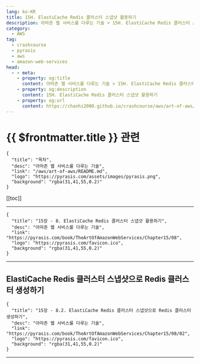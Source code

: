 ```yaml
---
lang: ko-KR
title: 15H. ElastiCache Redis 클러스터 스냅샷 활용하기
description: 아마존 웹 서비스를 다루는 기술 > 15H. ElastiCache Redis 클러스터 스냅샷 활용하기
category:
  - AWS
tag: 
  - crashcourse
  - pyrasis
  - aws 
  - amazon-web-services
head:
  - - meta:
    - property: og:title
      content: 아마존 웹 서비스를 다루는 기술 > 15H. ElastiCache Redis 클러스터 스냅샷 활용하기
    - property: og:description
      content: 15H. ElastiCache Redis 클러스터 스냅샷 활용하기
    - property: og:url
      content: https://chanhi2000.github.io/crashcourse/aws/art-of-aws/15H.html
---
```


# {{ $frontmatter.title }} 관련

```component VPCard
{
  "title": "목차",
  "desc": "아마존 웹 서비스를 다루는 기술",
  "link": "/aws/art-of-aws/README.md",
  "logo": "https://pyrasis.com/assets/images/pyrasis.png",
  "background": "rgba(31,41,55,0.2)"
}
```

[[toc]]

---

```component VPCard
{
  "title": "15장 - 8. ElastiCache Redis 클러스터 스냅샷 활용하기",
  "desc": "아마존 웹 서비스를 다루는 기술",
  "link": "https://pyrasis.com/book/TheArtOfAmazonWebServices/Chapter15/08",
  "logo": "https://pyrasis.com/favicon.ico",
  "background": "rgba(31,41,55,0.2)"
}
```

---

## ElastiCache Redis 클러스터 스냅샷으로 Redis 클러스터 생성하기

```component VPCard
{
  "title": "15장 - 8.2. ElastiCache Redis 클러스터 스냅샷으로 Redis 클러스터 생성하기",
  "desc": "아마존 웹 서비스를 다루는 기술",
  "link": "https://pyrasis.com/book/TheArtOfAmazonWebServices/Chapter15/08/02",
  "logo": "https://pyrasis.com/favicon.ico",
  "background": "rgba(31,41,55,0.2)"
}
```

---

<TagLinks />